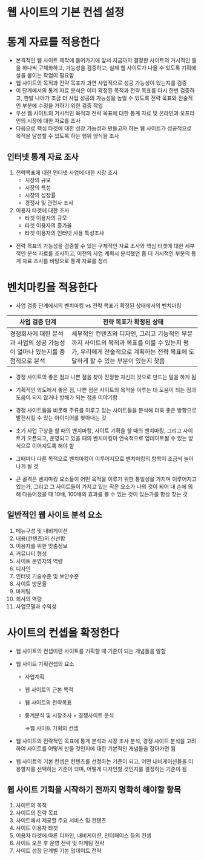 # 웹 사이트의 기본 컨셉 설정

# 통계 자료를 적용한다

- 본격적인 웹 사이트 제작에 들어가기에 앞서 지금까지 결정한 사이트의 거시적인 틀을 하나씩 구체화하고, 가능성을 검증하고, 실제 웹 사이트가 나올 수 있도록 기획에 살을 붙이는 작업이 필요함
- 웹 사이트의 목적과 전략 목표가 과연 사업적으로 성공 가능성이 있는지를 검증
- 이 단계에서의 통계 자료 분석은 이미 확정된 목적과 전략 목표를 다시 한번 검증하고, 한발 나아가 조금 더 사업 성공의 가능성을 높일 수 있도록 전략 목표와 전술적인 부분에 수정을 가하기 위한 검증 작업
- 우선 웹 사이트의 거시적인 목적과 전략 목표에 대한 통계 자료 및 온라인과 오프라인의 시장에 대한 자료를 조사
- 다음으로 핵심 타겟에 대한 성장 가능성과 만들고자 하는 웹 사이트가 성공적으로 목적을 달성할 수 있도록 하는 행위 양식을 조사

## 인터넷 통계 자료 조사

1. 전략목표에 대한 인터넷 사업에 대한 시장 조사
    - 시장의 규모
    - 시장의 특성
    - 시장의 성장률
    - 경쟁사 및 관련사 조사
2. 이용자 타겟에 대한 조사
    - 타겟 이용자의 규모
    - 타겟 이용자의 증가율
    - 타겟 이용자의 인터넷 사용 특성조사

- 전략 목표의 가능성을 검증할 수 있는 구체적인 자료 조사와 핵심 타겟에 대한 세부적인 분석 자료를 조사하고, 이전의 사업 계획시 분석했던 좀 더 거시적인 부분의 통계 자료 조사를 바탕으로 통계 자료를 정리

# 벤치마킹을 적용한다

- 사업 검증 단계에서의 벤치마킹 vs 전략 목표가 확정된 상태에서의 벤치마킹

| 사업 검증 단계 | 전략 목표가 확정된 상태 |
| --- | --- |
| 경쟁회사에 대한 분석과 사업의 성공 가능성이 얼마나 있는지를 중점적으로 분석 | 세부적인 컨텐츠와 디자인, 그리고 기능적인 부분까지 사이트의 목적과 목표를 이룰 수 있는지 평가, 우리에게 전술적으로 계획하는 전략 목표에 도달하게 할 수 있는 부분이 있는지 찾음 |
- 경쟁 사이트의 좋은 점과 나쁜 점을 찾아 진정한 자신의 것으로 만드는 일을 하게 됨
- 기획적인 의도에서 좋은 점, 나쁜 점은 사이트의 목적을 이루는 데 도움이 되는 점과 도움이 되지 않거나 방해가 되는 점을 이야기함
- 경쟁 사이트들을 비롯해 주류를 이루고 있는 사이트들을 분석해 더욱 좋은 방향으로 발전시킬 수 있는 아이디어를 찾아내는 것

- 초기 사업 구상을 할 때의 벤치마킹, 사이트 기획을 할 때의 벤치마킹, 그리고 사이트가 오픈되고, 운영되고 있을 때의 벤치마킹이 연속적으로 업데이트될 수 있는 방식으로 이어지도록 해야 함
- 그때마다 다른 목적으로 벤치마킹이 이루어지므로 벤치마킹의 항목이 조금씩 늘어나게 될 것
- 큰 골격은 벤치마킹 요소들이 어떤 목적을 이루기 위한 통일성을 가지며 이루어지고 있는가, 그리고 그 사이트들이 가지고 있는 작은 요소가 나의 것이 되어 내 손에 의해 다듬어졌을 때 10배, 100배의 효과를 볼 수 있는 것이 있는가를 항상 찾는 것

## 일반적인 웹 사이트 분석 요소

1. 메뉴구성 및 내비게이션
2. 내용(컨텐츠)의 신선함
3. 이용자를 위한 맞춤정보
4. 커뮤니티 형성
5. 사이트 운영자의 역량
6. 디자인
7. 인터넷 기술수준 및 보안수준
8. 사이트 방문율
9. 마케팅
10. 회사의 역량
11. 사업모델과 수익성

# 사이트의 컨셉을 확정한다

- 웹 사이트의 컨셉이란 사이트를 기획할 때 기준이 되는 개념들을 말함
- 웹 사이트 기획컨셉의 요소
    - 사업계획
    - 웹 사이트의 근본 목적
    - 웹 사이트의 전략목표
    - 통계분석 및 시장조사 + 경쟁사이트 분석
        
        ⇒웹 사이트 기획의 컨셉
        

- 웹 사이트의 전략적인 목표에 통계 분석과 시장 조사 분석, 경쟁 사이트 분석을 고려하여 사이트를 어떻게 만들 것인지에 대한 기본적인 개념들을 잡아가면 됨
- 웹 사이트의 기본 컨셉은 컨텐츠를 선정하는 기준이 되고, 어떤 내비게이션들을 이용할지를 선택하는 기준이 되며, 어떻게 디자인할 것인지를 결정하는 기준이 됨

## 웹 사이트 기획을 시작하기 전까지 명확히 해야할 항목

1. 사이트의 목적
2. 사이트의 전략 목표
3. 사이트에서 제공할 주요 서비스 및 컨텐츠
4. 사이트 이용자 타겟
5. 이용자 타겟에 따른 디자인, 내비게이션, 인터페이스 등의 컨셉
6. 사이트 오픈 후 운영 전략 및 마케팅 전략
7. 사이트 성장 단계별 기본 업데이트 전략